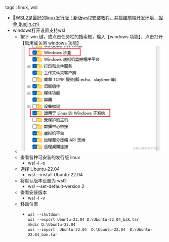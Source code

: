 tags:: linux, wsl

- [💪WSL2是最好的linux发行版！新版wsl2安装教程，并搭建前端开发环境 - 掘金 (juejin.cn)](https://juejin.cn/post/7320127815356481546)
- windows打开设置支持wsl
	- 按下 win 键，或点击任务栏的搜索框，输入【windows 功能】，点击打开【启用或关闭 windows 功能】
	- ![image.png](../assets/image_1719386602663_0.png)
	- 查看各种可安装的发行版 linux
		- wsl -l -o
	- 选择 Ubuntu-22.04
		- wsl --install Ubuntu-22.04
	- 将默认版本设置为 wsl2
		- wsl --set-default-version 2
	- 查看安装版本
		- wsl -l  -v
	- 移动位置
		- ```
		  wsl --shutdown
		  wsl --export Ubuntu-22.04 D:\Ubuntu-22.04_bak.tar
		  mkdir D:\Ubuntu-22.04
		  wsl --import  Ubuntu-22.04  D:\Ubuntu-22.04  D:\Ubuntu-22.04_bak.tar
		  ```